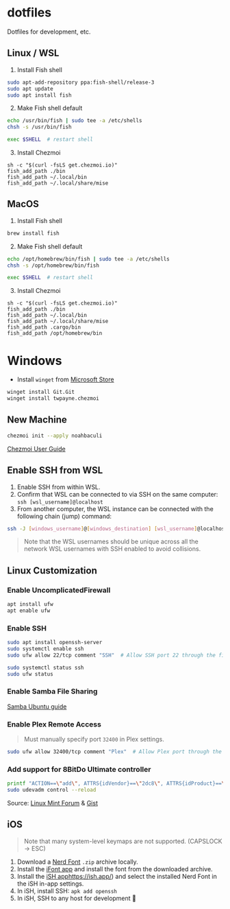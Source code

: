 # dotfiles

Dotfiles for development, etc.

## Linux / WSL

1. Install Fish shell

```bash
sudo apt-add-repository ppa:fish-shell/release-3
sudo apt update
sudo apt install fish
```

2. Make Fish shell default

```bash
echo /usr/bin/fish | sudo tee -a /etc/shells
chsh -s /usr/bin/fish

exec $SHELL  # restart shell
```

3. Install Chezmoi

```fish
sh -c "$(curl -fsLS get.chezmoi.io)"
fish_add_path ./bin
fish_add_path ~/.local/bin
fish_add_path ~/.local/share/mise
```

## MacOS

1. Install Fish shell

```bash
brew install fish
```

2. Make Fish shell default

```bash
echo /opt/homebrew/bin/fish | sudo tee -a /etc/shells
chsh -s /opt/homebrew/bin/fish

exec $SHELL  # restart shell
```

3. Install Chezmoi

```fish
sh -c "$(curl -fsLS get.chezmoi.io)"
fish_add_path ./bin
fish_add_path ~/.local/bin
fish_add_path ~/.local/share/mise
fish_add_path .cargo/bin
fish_add_path /opt/homebrew/bin
```

# Windows

- Install `winget` from [Microsoft Store](https://learn.microsoft.com/en-us/windows/package-manager/winget/)

```bash
winget install Git.Git
winget install twpayne.chezmoi
```

## New Machine

```bash
chezmoi init --apply noahbaculi
```

[Chezmoi User Guide](https://www.chezmoi.io/user-guide/command-overview/)

## Enable SSH from WSL

1. Enable SSH from within WSL.
2. Confirm that WSL can be connected to via SSH on the same computer: `ssh [wsl_username]@localhost`
3. From another computer, the WSL instance can be connected with the following chain (jump) command:

```bash
ssh -J [windows_username]@[windows_destination] [wsl_username]@localhost
```

> Note that the WSL usernames should be unique across all the network WSL usernames with SSH enabled to avoid collisions.

## Linux Customization

### Enable UncomplicatedFirewall

```bash
apt install ufw
apt enable ufw
```

### Enable SSH

```bash
sudo apt install openssh-server
sudo systemctl enable ssh
sudo ufw allow 22/tcp comment "SSH"  # Allow SSH port 22 through the firewall

sudo systemctl status ssh
sudo ufw status
```

### Enable Samba File Sharing

[Samba Ubuntu guide](https://ubuntu.com/tutorials/install-and-configure-samba)

### Enable Plex Remote Access

> Must manually specify port `32400` in Plex settings.

```bash
sudo ufw allow 32400/tcp comment "Plex"  # Allow Plex port through the firewall
```

### Add support for 8BitDo Ultimate controller

```bash
printf "ACTION==\"add\", ATTRS{idVendor}==\"2dc8\", ATTRS{idProduct}==\"3106\", RUN+=\"/sbin/modprobe xpad\", RUN+=\"/bin/sh -c 'echo 2dc8 3106 > /sys/bus/usb/drivers/xpad/new_id'\"" > tmp.txt
sudo udevadm control --reload
```

Source: [Linux Mint Forum](https://forums.linuxmint.com/viewtopic.php?t=404318) & [Gist](https://gist.github.com/ammuench/0dcf14faf4e3b000020992612a2711e2)

## iOS

> Note that many system-level keymaps are not supported. (CAPSLOCK -> ESC)

1. Download a [Nerd Font](https://www.nerdfonts.com/font-downloads) `.zip` archive locally.
2. Install the [iFont app](https://apps.apple.com/us/app/ifont-find-install-any-font/id1173222289) and install the font from the downloaded archive.
3. Install the [iSH app](https://ish.app/)https://ish.app/) and select the installed Nerd Font in the iSH in-app settings.
4. In iSH, install SSH: `apk add openssh`
5. In iSH, SSH to any host for development 🥳
